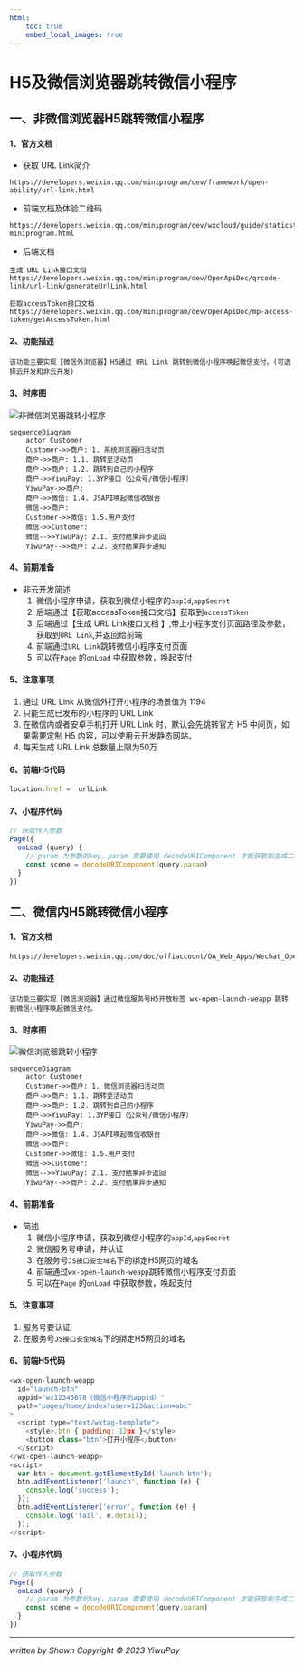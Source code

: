 ```yaml
---
html:
    toc: true
    embed_local_images: true
---
```


# H5及微信浏览器跳转微信小程序
## 一、非微信浏览器H5跳转微信小程序

#### 1、官方文档
- 获取 URL Link简介
```http
https://developers.weixin.qq.com/miniprogram/dev/framework/open-ability/url-link.html
```
- 前端文档及体验二维码
```http
https://developers.weixin.qq.com/miniprogram/dev/wxcloud/guide/staticstorage/jump-miniprogram.html
```
- 后端文档
```http
生成 URL Link接口文档 
https://developers.weixin.qq.com/miniprogram/dev/OpenApiDoc/qrcode-link/url-link/generateUrlLink.html
```
```http
获取accessToken接口文档
https://developers.weixin.qq.com/miniprogram/dev/OpenApiDoc/mp-access-token/getAccessToken.html
```
#### 2、功能描述
    该功能主要实现【微信外浏览器】H5通过 URL Link 跳转到微信小程序唤起微信支付。(可选择云开发和非云开发)
#### 3、时序图
![非微信浏览器跳转小程序](https://www.yongx.fun/h5towxa.png)
```mermaid 
sequenceDiagram
    actor Customer
    Customer->>商户: 1. 系统浏览器扫活动页
    商户->>商户: 1.1. 跳转至活动页
    商户->>商户: 1.2. 跳转到自己的小程序
    商户->>YiwuPay: 1.3YP接口（公众号/微信小程序）
    YiwuPay->>商户: 
    商户->>微信: 1.4. JSAPI唤起微信收银台
    微信->>商户: 
    Customer->>微信: 1.5.用户支付
    微信->>Customer: 
    微信-->>YiwuPay: 2.1. 支付结果异步返回
    YiwuPay-->>商户: 2.2. 支付结果异步通知
```
#### 4、前期准备
- 非云开发简述
    1. 微信小程序申请，获取到微信小程序的`appId`,`appSecret`
    2. 后端通过【获取accessToken接口文档】获取到`accessToken`
    3. 后端通过【生成 URL Link接口文档 】,带上小程序支付页面路径及参数，获取到`URL Link`,并返回给前端
    4. 前端通过`URL Link`跳转微信小程序支付页面
    5. 可以在`Page` 的`onLoad` 中获取参数，唤起支付
#### 5、注意事项
1. 通过 URL Link 从微信外打开小程序的场景值为 1194
2. 只能生成已发布的小程序的 URL Link
3. 在微信内或者安卓手机打开 URL Link 时，默认会先跳转官方 H5 中间页，如果需要定制 H5 内容，可以使用云开发静态网站。
4. 每天生成 URL Link 总数量上限为50万

#### 6、前端H5代码
```js
location.href =  urlLink
```
#### 7、小程序代码
```js
// 获取传入参数
Page({
  onLoad (query) {
    // param 为参数的key，param 需要使用 decodeURIComponent 才能获取到生成二维码时传入的 param
    const scene = decodeURIComponent(query.param)
  }
})
```






## 二、微信内H5跳转微信小程序
#### 1、官方文档
```http
https://developers.weixin.qq.com/doc/offiaccount/OA_Web_Apps/Wechat_Open_Tag.html#21
```
#### 2、功能描述
    该功能主要实现【微信浏览器】通过微信服务号H5开放标签 wx-open-launch-weapp 跳转到微信小程序唤起微信支付。
#### 3、时序图
![微信浏览器跳转小程序](https://www.yongx.fun/towxa.png)
```mermaid 
sequenceDiagram
    actor Customer
    Customer->>商户: 1. 微信浏览器扫活动页
    商户->>商户: 1.1. 跳转至活动页
    商户->>商户: 1.2. 跳转到自己的小程序
    商户->>YiwuPay: 1.3YP接口（公众号/微信小程序）
    YiwuPay->>商户: 
    商户->>微信: 1.4. JSAPI唤起微信收银台
    微信->>商户: 
    Customer->>微信: 1.5.用户支付
    微信->>Customer: 
    微信-->>YiwuPay: 2.1. 支付结果异步返回
    YiwuPay-->>商户: 2.2. 支付结果异步通知
```
#### 4、前期准备
- 简述
  1. 微信小程序申请，获取到微信小程序的`appId`,`appSecret`
  2. 微信服务号申请，并认证
  3. 在服务号`JS接口安全域名`下的绑定H5网页的域名
  4. 前端通过`wx-open-launch-weapp`跳转微信小程序支付页面
  5. 可以在`Page` 的`onLoad` 中获取参数，唤起支付
#### 5、注意事项
1. 服务号要认证
2. 在服务号`JS接口安全域名`下的绑定H5网页的域名
#### 6、前端H5代码
```js
<wx-open-launch-weapp
  id="launch-btn"
  appid="wx12345678（微信小程序的appid）"
  path="pages/home/index?user=123&action=abc"
>
  <script type="text/wxtag-template">
    <style>.btn { padding: 12px }</style>
    <button class="btn">打开小程序</button>
  </script>
</wx-open-launch-weapp>
<script>
  var btn = document.getElementById('launch-btn');
  btn.addEventListener('launch', function (e) {
    console.log('success');
  });
  btn.addEventListener('error', function (e) {
    console.log('fail', e.detail);
  });
</script>
```
#### 7、小程序代码
```js
// 获取传入参数
Page({
  onLoad (query) {
    // param 为参数的key，param 需要使用 decodeURIComponent 才能获取到生成二维码时传入的 param
    const scene = decodeURIComponent(query.param)
  }
})
```
***
*written by Shawn*
*Copyright © 2023 YiwuPay*
